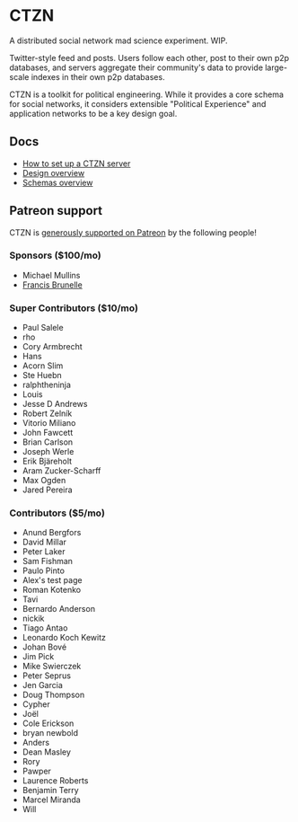 # CTZN

A distributed social network mad science experiment. WIP.

Twitter-style feed and posts. Users follow each other, post to their own p2p databases, and servers aggregate their community's data to provide large-scale indexes in their own p2p databases.

CTZN is a toolkit for political engineering. While it provides a core schema for social networks, it considers extensible "Political Experience" and application networks to be a key design goal.

## Docs

- [How to set up a CTZN server](./docs/setting-up-a-server.md)
- [Design overview](./docs/design.md)
- [Schemas overview](./docs/schemas.md)

## Patreon support

CTZN is [generously supported on Patreon](https://www.patreon.com/paul_maf_and_andrew) by the following people!

### Sponsors ($100/mo)

- Michael Mullins
- [Francis Brunelle](https://twitter.com/frabrunelle)

### Super Contributors ($10/mo)

- Paul Salele
- rho 
- Cory Armbrecht
- Hans
- Acorn Slim
- Ste Huebn
- ralphtheninja
- Louis
- Jesse D Andrews
- Robert Zelník
- Vitorio Miliano
- John Fawcett
- Brian Carlson
- Joseph Werle
- Erik Bjäreholt
- Aram Zucker-Scharff
- Max Ogden
- Jared Pereira

### Contributors ($5/mo)

- Anund Bergfors
- David Millar
- Peter Laker
- Sam Fishman
- Paulo Pinto
- Alex's test page
- Roman Kotenko
- Tavi
- Bernardo Anderson
- nickik
- Tiago Antao
- Leonardo Koch Kewitz
- Johan Bové
- Jim Pick
- Mike Swierczek
- Peter Seprus
- Jen Garcia
- Doug Thompson
- Cypher
- Joël 
- Cole Erickson
- bryan newbold
- Anders 
- Dean Masley
- Rory
- Pawper
- Laurence Roberts
- Benjamin Terry
- Marcel Miranda
- Will 

